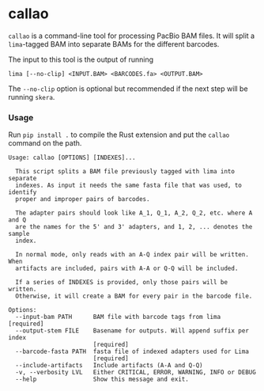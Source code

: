 # callao

`callao` is a command-line tool for processing PacBio BAM files. It will split a `lima`-tagged BAM into separate BAMs for the different barcodes.

The input to this tool is the output of running

```
lima [--no-clip] <INPUT.BAM> <BARCODES.fa> <OUTPUT.BAM>
```

The `--no-clip` option is optional but recommended if the next step will be running `skera`.

### Usage

Run `pip install .` to compile the Rust extension and put the `callao` command on the path.

```
Usage: callao [OPTIONS] [INDEXES]...

  This script splits a BAM file previously tagged with lima into separate
  indexes. As input it needs the same fasta file that was used, to identify
  proper and improper pairs of barcodes.

  The adapter pairs should look like A_1, Q_1, A_2, Q_2, etc. where A and Q
  are the names for the 5' and 3' adapters, and 1, 2, ... denotes the sample
  index.

  In normal mode, only reads with an A-Q index pair will be written. When
  artifacts are included, pairs with A-A or Q-Q will be included.

  If a series of INDEXES is provided, only those pairs will be written.
  Otherwise, it will create a BAM for every pair in the barcode file.

Options:
  --input-bam PATH      BAM file with barcode tags from lima  [required]
  --output-stem FILE    Basename for outputs. Will append suffix per index
                        [required]
  --barcode-fasta PATH  fasta file of indexed adapters used for Lima
                        [required]
  --include-artifacts   Include artifacts (A-A and Q-Q)
  -v, --verbosity LVL   Either CRITICAL, ERROR, WARNING, INFO or DEBUG
  --help                Show this message and exit.
```
